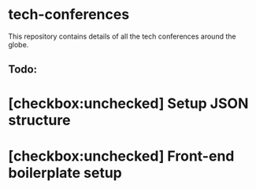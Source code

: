# tech-conferences
This repository contains details of all the tech conferences around the globe.




## Todo:

# [checkbox:unchecked] Setup JSON structure
# [checkbox:unchecked] Front-end boilerplate setup

